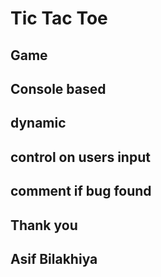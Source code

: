 
# Tic Tac Toe
  ## Game
  ## Console based
  ## dynamic
  ## control on users input
  
  ## comment if bug found
  ##
  
  ## Thank you 
  ## Asif Bilakhiya
